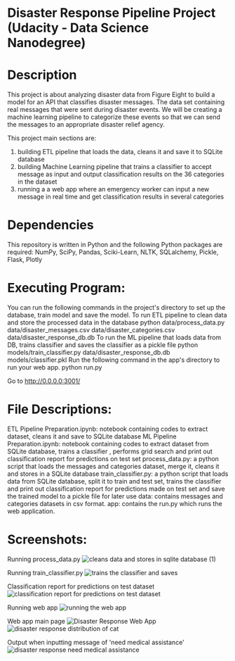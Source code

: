 # Disaster Response Pipeline Project (Udacity - Data Science Nanodegree)

# Description

This project is about analyzing disaster data from Figure Eight to build a model for an API that classifies disaster messages. The data set containing real messages that were sent during disaster events. We will be creating a machine learning pipeline to categorize these events so that we can send the messages to an appropriate disaster relief agency.

This project main sections are:
1) building ETL pipeline that loads the data, cleans it and save it to SQLite database
2) building Machine Learning pipeline that trains a classifier to accept message as input and output classification results on the 36 categories in the dataset
3) running a a web app where an emergency worker can input a new message in real time and get classification results in several categories 

# Dependencies
This repository is written in Python and the following Python packages are required:
NumPy, SciPy, Pandas, Sciki-Learn, NLTK, SQLalchemy, Pickle, Flask, Plotly

# Executing Program:

You can run the following commands in the project's directory to set up the database, train model and save the model.
To run ETL pipeline to clean data and store the processed data in the database python data/process_data.py data/disaster_messages.csv data/disaster_categories.csv data/disaster_response_db.db
To run the ML pipeline that loads data from DB, trains classifier and saves the classifier as a pickle file python models/train_classifier.py data/disaster_response_db.db models/classifier.pkl
Run the following command in the app's directory to run your web app. python run.py

Go to http://0.0.0.0:3001/

# File Descriptions:

ETL Pipeline Preparation.ipynb: notebook containing codes to extract dataset, cleans it and save to SQLite database
ML Pipeline Preparation.ipynb: notebook containing codes to extract dataset from SQLite database, trains a classifier , performs grid search and print out classification report                                for predictions on test set 
process_data.py: a python script that loads the messages and categories dataset, merge it, cleans it and stores in a SQLite database
train_classifier.py: a python script that loads data from SQLite database, split it to train and test set, trains the classifier and print out classification report for                              predictions made on test set and save the trained model to a pickle file for later use
data: contains messages and categories datasets in csv format.
app: contains the run.py which runs the web application.


# Screenshots:

Running process_data.py
![cleans data and stores in sqlite database (1)](https://user-images.githubusercontent.com/73007150/110245969-99659b80-7fa0-11eb-9cea-f9a4c891e009.PNG)

Running train_classifier.py
![trains the classifier and saves](https://user-images.githubusercontent.com/73007150/110245993-b7330080-7fa0-11eb-9582-7936bc96e7ab.PNG)

Classification report for predictions on test dataset
![classification report for predictions on test dataset](https://user-images.githubusercontent.com/73007150/110246061-fb260580-7fa0-11eb-8107-42a450198468.PNG)

Running web app
![running the web app](https://user-images.githubusercontent.com/73007150/110246430-86ec6180-7fa2-11eb-8890-d4f2e4a85662.PNG)

Web app main page
![Disaster Response Web App](https://user-images.githubusercontent.com/73007150/110248435-134f5200-7fac-11eb-9ec0-2804f3258c0a.PNG)
![disaster response distribution of cat](https://user-images.githubusercontent.com/73007150/110248336-768cb480-7fab-11eb-8f3b-7e16e76876fc.PNG)

Output when inputting message of 'need medical assistance'
![disaster response need medical assistance](https://user-images.githubusercontent.com/73007150/110248353-92905600-7fab-11eb-9925-cf5c57d61a89.PNG)



